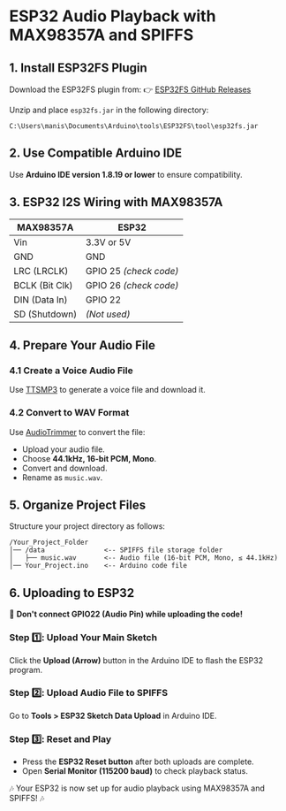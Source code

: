 # ESP32 Audio Playback with MAX98357A and SPIFFS

## 1. Install ESP32FS Plugin
Download the ESP32FS plugin from:
👉 [ESP32FS GitHub Releases](https://github.com/me-no-dev/arduino-esp32fs-plugin/releases)

Unzip and place `esp32fs.jar` in the following directory:
```
C:\Users\manis\Documents\Arduino\tools\ESP32FS\tool\esp32fs.jar
```

## 2. Use Compatible Arduino IDE
Use **Arduino IDE version 1.8.19 or lower** to ensure compatibility.

## 3. ESP32 I2S Wiring with MAX98357A

| MAX98357A | ESP32  |
|-----------|--------|
| Vin       | 3.3V or 5V |
| GND       | GND    |
| LRC (LRCLK) | GPIO 25 *(check code)* |
| BCLK (Bit Clk) | GPIO 26 *(check code)* |
| DIN (Data In) | GPIO 22 |
| SD (Shutdown) | *(Not used)* |

## 4. Prepare Your Audio File
### 4.1 Create a Voice Audio File
Use [TTSMP3](https://ttsmp3.com/) to generate a voice file and download it.

### 4.2 Convert to WAV Format
Use [AudioTrimmer](https://audiotrimmer.com/online-wav-converter/) to convert the file:
- Upload your audio file.
- Choose **44.1kHz, 16-bit PCM, Mono**.
- Convert and download.
- Rename as `music.wav`.

## 5. Organize Project Files
Structure your project directory as follows:
```
/Your_Project_Folder
│── /data               <-- SPIFFS file storage folder
│   ├── music.wav       <-- Audio file (16-bit PCM, Mono, ≤ 44.1kHz)
│── Your_Project.ino    <-- Arduino code file
```

## 6. Uploading to ESP32
🚨 **Don't connect GPIO22 (Audio Pin) while uploading the code!**

### Step 1️⃣: Upload Your Main Sketch
Click the **Upload (Arrow)** button in the Arduino IDE to flash the ESP32 program.

### Step 2️⃣: Upload Audio File to SPIFFS
Go to **Tools > ESP32 Sketch Data Upload** in Arduino IDE.

### Step 3️⃣: Reset and Play
- Press the **ESP32 Reset button** after both uploads are complete.
- Open **Serial Monitor (115200 baud)** to check playback status.

🎶 Your ESP32 is now set up for audio playback using MAX98357A and SPIFFS! 🎶

